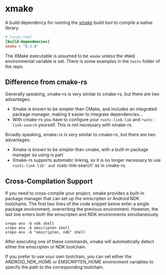 # xmake

A build dependency for running the [xmake](https://xmake.io/) build tool to compile a native
library.

```toml
# Cargo.toml
[build-dependencies]
xmake = "0.3.0"
```

The XMake executable is assumed to be `xmake` unless the `XMAKE`
environmental variable is set.
There is some examples in the `tests` folder of the repo. 

## Difference from cmake-rs

Generally speaking, xmake-rs is very similar to cmake-rs, but there are two advantages:
* Xmake is known to be simpler than CMake, and includes an integrated package manager, making it easier to integrate dependencies...
* With cmake-rs you have to configure your `rustc-link-lib` and `rustc-link-search` yourself. This is not necessary with xmake-rs.

Broadly speaking, xmake-rs is very similar to cmake-rs, but there are two advantages:
* Xmake is known to be simpler than cmake, with a built-in package manager so using is part
* Xmake-rs supports automatic linking, so it is no longer necessary to use `rustc-link-lib' and `rustc-link-search' as in cmake-rs.

## Cross-Compilation Support

If you need to cross-compile your project, xmake provides a built-in package manager that can set up the emscripten or Android NDK toolchains. The first two lines of the code snippet below enter a single package environment, overwriting the previous environment. However, the last line enters both the emscripten and NDK environments simultaneously.
```
xrepo env -b ndk shell
xrepo env -b emscripten shell
xrepo env -b "emscripten, ndk" shell
```
After executing one of these commands, xmake will automatically detect either the emscripten or NDK toolchain.

If you prefer to use your own toolchain, you can set either the ANDROID_NDK_HOME or EMSCRIPTEN_HOME environment variables to specify the path to the corresponding toolchain.